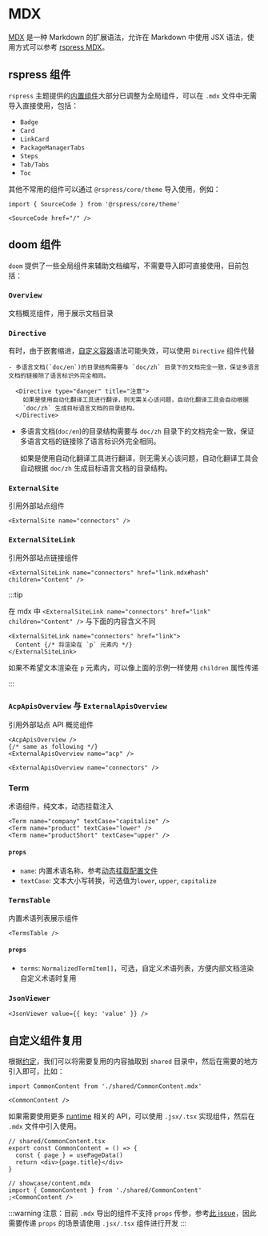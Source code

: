 # MDX

[MDX](https://mdxjs.com/) 是一种 Markdown 的扩展语法，允许在 Markdown 中使用 JSX 语法，使用方式可以参考 [rspress MDX](https://rspress.dev/zh/guide/basic/use-mdx)。

## rspress 组件

`rspress` 主题提供的[内置组件](https://rspress.dev/zh/guide/default-theme/components)大部分已调整为全局组件，可以在 `.mdx` 文件中无需导入直接使用，包括：

* `Badge`
* `Card`
* `LinkCard`
* `PackageManagerTabs`
* `Steps`
* `Tab/Tabs`
* `Toc`

其他不常用的组件可以通过 `@rspress/core/theme` 导入使用，例如：

```mdx title="preview.mdx"
import { SourceCode } from '@rspress/core/theme'

<SourceCode href="/" />
```

## doom 组件

`doom` 提供了一些全局组件来辅助文档编写，不需要导入即可直接使用，目前包括：

### `Overview`

文档概览组件，用于展示文档目录

### `Directive`

有时，由于嵌套缩进，[自定义容器](https://rspress.dev/zh/guide/basic/use-mdx#%E8%87%AA%E5%AE%9A%E4%B9%89%E5%AE%B9%E5%99%A8)语法可能失效，可以使用 `Directive` 组件代替

```mdx
- 多语言文档(`doc/en`)的目录结构需要与 `doc/zh` 目录下的文档完全一致，保证多语言文档的链接除了语言标识外完全相同。

  <Directive type="danger" title="注意">
    如果是使用自动化翻译工具进行翻译，则无需关心该问题，自动化翻译工具会自动根据
    `doc/zh` 生成目标语言文档的目录结构。
  </Directive>
```

* 多语言文档(`doc/en`)的目录结构需要与 `doc/zh` 目录下的文档完全一致，保证多语言文档的链接除了语言标识外完全相同。

  如果是使用自动化翻译工具进行翻译，则无需关心该问题，自动化翻译工具会自动根据
  `doc/zh` 生成目标语言文档的目录结构。

### `ExternalSite`

引用外部站点组件

```mdx
<ExternalSite name="connectors" />
```

### `ExternalSiteLink`

引用外部站点链接组件

```mdx
<ExternalSiteLink name="connectors" href="link.mdx#hash" children="Content" />
```

:::tip

在 mdx 中 `<ExternalSiteLink name="connectors" href="link" children="Content" />` 与下面的内容含义不同

```mdx
<ExternalSiteLink name="connectors" href="link">
  Content {/* 将渲染在 `p` 元素内 */}
</ExternalSiteLink>
```

如果不希望文本渲染在 `p` 元素内，可以像上面的示例一样使用 `children` 属性传递

:::

### `AcpApisOverview` 与 `ExternalApisOverview`

引用外部站点 API 概览组件

```mdx
<AcpApisOverview />
{/* same as following */}
<ExternalApisOverview name="acp" />

<ExternalApisOverview name="connectors" />
```

### Term

术语组件，纯文本，动态挂载注入

```mdx
<Term name="company" textCase="capitalize" />
<Term name="product" textCase="lower" />
<Term name="productShort" textCase="upper" />
```

#### `props`

* `name`: 内置术语名称，参考[动态挂载配置文件](/zh/usage/deploy.md#overrides)
* `textCase`: 文本大小写转换，可选值为`lower`, `upper`, `capitalize`

### `TermsTable`

内置术语列表展示组件

```mdx
<TermsTable />
```

#### `props`

* `terms`: `NormalizedTermItem[]`，可选，自定义术语列表，方便内部文档渲染自定义术语时复用

### `JsonViewer`

```mdx
<JsonViewer value={{ key: 'value' }} />
```

## 自定义组件复用

根据[约定](/zh/usage/convention.md)，我们可以将需要复用的内容抽取到 `shared` 目录中，然后在需要的地方引入即可，比如：

```mdx
import CommonContent from './shared/CommonContent.mdx'

<CommonContent />
```

如果需要使用更多 [runtime](https://rspress.dev/zh/api/client-api/api-runtime) 相关的 API，可以使用 `.jsx/.tsx` 实现组件，然后在 `.mdx` 文件中引入使用。

```tsx
// shared/CommonContent.tsx
export const CommonContent = () => {
  const { page } = usePageData()
  return <div>{page.title}</div>
}

// showcase/content.mdx
import { CommonContent } from './shared/CommonContent'
;<CommonContent />
```

:::warning
注意：目前 `.mdx` 导出的组件不支持 `props` 传参，参考[此 issue](https://github.com/web-infra-dev/rspress/issues/1555)，因此需要传递 `props` 的场景请使用 `.jsx/.tsx` 组件进行开发
:::
